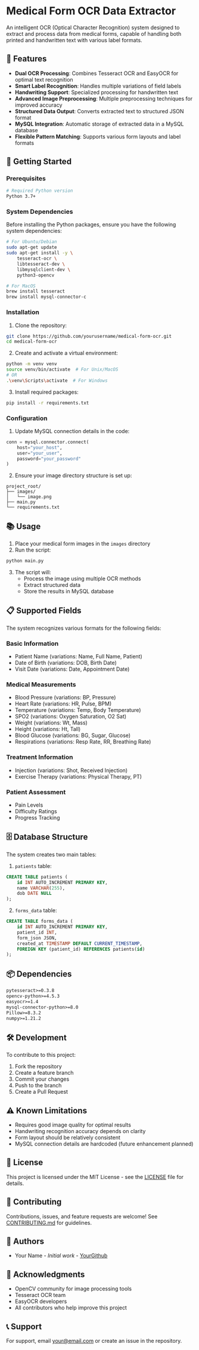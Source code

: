 # Medical Form OCR Data Extractor

An intelligent OCR (Optical Character Recognition) system designed to extract and process data from medical forms, capable of handling both printed and handwritten text with various label formats.

## 🌟 Features

- **Dual OCR Processing**: Combines Tesseract OCR and EasyOCR for optimal text recognition
- **Smart Label Recognition**: Handles multiple variations of field labels
- **Handwriting Support**: Specialized processing for handwritten text
- **Advanced Image Preprocessing**: Multiple preprocessing techniques for improved accuracy
- **Structured Data Output**: Converts extracted text to structured JSON format
- **MySQL Integration**: Automatic storage of extracted data in a MySQL database
- **Flexible Pattern Matching**: Supports various form layouts and label formats

## 🚀 Getting Started

### Prerequisites

```bash
# Required Python version
Python 3.7+
```

### System Dependencies

Before installing the Python packages, ensure you have the following system dependencies:

```bash
# For Ubuntu/Debian
sudo apt-get update
sudo apt-get install -y \
    tesseract-ocr \
    libtesseract-dev \
    libmysqlclient-dev \
    python3-opencv

# For MacOS
brew install tesseract
brew install mysql-connector-c
```

### Installation

1. Clone the repository:
```bash
git clone https://github.com/yourusername/medical-form-ocr.git
cd medical-form-ocr
```

2. Create and activate a virtual environment:
```bash
python -m venv venv
source venv/bin/activate  # For Unix/MacOS
# OR
.\venv\Scripts\activate  # For Windows
```

3. Install required packages:
```bash
pip install -r requirements.txt
```

### Configuration

1. Update MySQL connection details in the code:
```python
conn = mysql.connector.connect(
    host="your_host",
    user="your_user",
    password="your_password"
)
```

2. Ensure your image directory structure is set up:
```
project_root/
├── images/
│   └── image.png
├── main.py
└── requirements.txt
```

## 📚 Usage

1. Place your medical form images in the `images` directory
2. Run the script:
```bash
python main.py
```

3. The script will:
   - Process the image using multiple OCR methods
   - Extract structured data
   - Store the results in MySQL database

## 📋 Supported Fields

The system recognizes various formats for the following fields:

### Basic Information
- Patient Name (variations: Name, Full Name, Patient)
- Date of Birth (variations: DOB, Birth Date)
- Visit Date (variations: Date, Appointment Date)

### Medical Measurements
- Blood Pressure (variations: BP, Pressure)
- Heart Rate (variations: HR, Pulse, BPM)
- Temperature (variations: Temp, Body Temperature)
- SPO2 (variations: Oxygen Saturation, O2 Sat)
- Weight (variations: Wt, Mass)
- Height (variations: Ht, Tall)
- Blood Glucose (variations: BG, Sugar, Glucose)
- Respirations (variations: Resp Rate, RR, Breathing Rate)

### Treatment Information
- Injection (variations: Shot, Received Injection)
- Exercise Therapy (variations: Physical Therapy, PT)

### Patient Assessment
- Pain Levels
- Difficulty Ratings
- Progress Tracking

## 🗄️ Database Structure

The system creates two main tables:

1. `patients` table:
```sql
CREATE TABLE patients (
    id INT AUTO_INCREMENT PRIMARY KEY,
    name VARCHAR(255),
    dob DATE NULL
);
```

2. `forms_data` table:
```sql
CREATE TABLE forms_data (
    id INT AUTO_INCREMENT PRIMARY KEY,
    patient_id INT,
    form_json JSON,
    created_at TIMESTAMP DEFAULT CURRENT_TIMESTAMP,
    FOREIGN KEY (patient_id) REFERENCES patients(id)
);
```

## 📦 Dependencies

```txt
pytesseract>=0.3.8
opencv-python>=4.5.3
easyocr>=1.4
mysql-connector-python>=8.0
Pillow>=8.3.2
numpy>=1.21.2
```

## 🛠️ Development

To contribute to this project:

1. Fork the repository
2. Create a feature branch
3. Commit your changes
4. Push to the branch
5. Create a Pull Request

## ⚠️ Known Limitations

- Requires good image quality for optimal results
- Handwriting recognition accuracy depends on clarity
- Form layout should be relatively consistent
- MySQL connection details are hardcoded (future enhancement planned)

## 📜 License

This project is licensed under the MIT License - see the [LICENSE](LICENSE) file for details.

## 🤝 Contributing

Contributions, issues, and feature requests are welcome! See [CONTRIBUTING.md](CONTRIBUTING.md) for guidelines.

## 👥 Authors

- Your Name - *Initial work* - [YourGithub](https://github.com/yourusername)

## 🙏 Acknowledgments

- OpenCV community for image processing tools
- Tesseract OCR team
- EasyOCR developers
- All contributors who help improve this project

## 📞 Support

For support, email your@email.com or create an issue in the repository.
